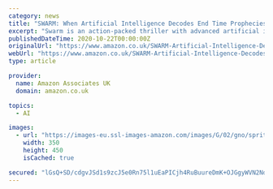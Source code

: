 ```yaml
---
category: news
title: "SWARM: When Artificial Intelligence Decodes End Time Prophecies eBook: Morris, Guy: Amazon.co.uk: Kindle Store"
excerpt: "Swarm is an action-packed thriller with advanced artificial intelligence weapons set in a divided, post-pandemic country struggling to maintain social and national security. China has unleashed a devastating AI internet virus forcing antihero hacker Derek Taylor into a deadly conspiracy of digital identity control and end-time prophecy."
publishedDateTime: 2020-10-22T00:00:00Z
originalUrl: "https://www.amazon.co.uk/SWARM-Artificial-Intelligence-Decodes-Prophecies-ebook/dp/B08LCN41YV"
webUrl: "https://www.amazon.co.uk/SWARM-Artificial-Intelligence-Decodes-Prophecies-ebook/dp/B08LCN41YV"
type: article

provider:
  name: Amazon Associates UK
  domain: amazon.co.uk

topics:
  - AI

images:
  - url: "https://images-eu.ssl-images-amazon.com/images/G/02/gno/sprites/nav-sprite-global-1x-reorg._CB407363181_.png"
    width: 350
    height: 450
    isCached: true

secured: "lGsQ+SD/cdgvJSd1s9zcJ5e0Rn75l1uEaPICjh4RuBuureDmK+OJGgyWVN2NdZwPitX1LOIm4GkDPkwXMZxV9JaQXeSrfY34HNJVItAuthpwWRtRRqwinBE3gSxHvna969Us+xdPUCeYGKGPXAgoH7nsVGU+T5w1NXiAaejqn/UPEol9ycBmR6I2i8mz819sMI1mAWwDjVza/1QM5O6emZfZsfo0bZ9Gp1MD5n+b1GQVnYfl5FhnU+b5fwD0HgV2b+gX2HewwvfHtNeoP6Cr4YRJR85HsBVc0mp5SV1bhOQcRatoqpY+3FjECSOcr6B6oO6KT4n1fbRA4QUm/f7kfSNJy7s8CrqYwcycrBQ6eIg=;MiioGtVCv4tG6KUMY/bJNw=="
---
```


